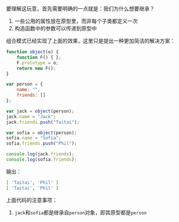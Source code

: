 要理解这玩意，首先需要明确的一点就是：我们为什么想要继承？

1. 一些公用的属性放在原型里，而非每个子类都定义一次
2. 构造函数中的参数可以传递到原型中

组合模式已经实现了上面的效果，这里只是提出一种更加简洁的解决方案：

```javascript
function object(o) {
    function F() { };
    F.prototype = o;
    return new F();
}

var person = {
    name: "",
    friends: []
};

var jack = object(person);
jack.name = "Jack";
jack.friends.push("Taitai");

var sofia = object(person);
sofia.name = "Sofia";
sofia.friends.push("Phil");

console.log(jack.friends);
console.log(sofia.friends);
```

输出：

```bash
[ 'Taitai', 'Phil' ]
[ 'Taitai', 'Phil' ]
```

上面代码的注意事项：

1. `jack`和`sofia`都是继承自`person`对象，即其原型都是`person`
